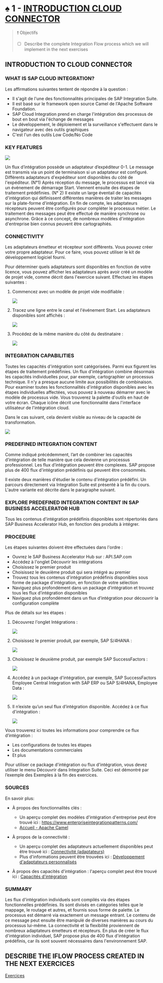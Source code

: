 # ♠ 1 - [INTRODUCTION CLOUD CONNECTOR](https://learning.sap.com/learning-journeys/developing-with-sap-integration-suite/introducing-cloud-integration_b3692797-cbf6-44ac-9b05-20b77411fa96)

> :exclamation: Objectifs
>
> - [ ] Describe the complete Integration Flow process which we will implement in the next exercises

## INTRODUCTION TO CLOUD CONNECTOR

### WHAT IS SAP CLOUD INTEGRATION?

Les affirmations suivantes tentent de répondre à la question :

- Il s'agit de l'une des fonctionnalités principales de SAP Integration Suite.
- Il est basé sur le framework open source Camel de l'Apache Software Foundation.
- SAP Cloud Integration prend en charge l'intégration des processus de bout en bout via l'échange de messages
- Le développement, le déploiement et la surveillance s'effectuent dans le navigateur avec des outils graphiques
- C'est l'un des outils Low Code/No Code

### KEY FEATURES

![](./RESSOURCES/CLD900_20_U4L1_001_scr.png)

Un flux d’intégration possède un adaptateur d’expéditeur 0-1. Le message est transmis via un point de terminaison si un adaptateur est configuré. Différents adaptateurs d'expéditeur sont disponibles du côté de l'expéditeur. (N°1) Après réception du message, le processus est lancé via un événement de démarrage Start. Viennent ensuite des étapes de traitement prédéfinies. (N° 2) Il existe un large éventail de capacités d'intégration qui définissent différentes manières de traiter les messages sur la plate-forme d'intégration. En fin de compte, les adaptateurs récepteurs peuvent être configurés pour compléter le processus métier. Le traitement des messages peut être effectué de manière synchrone ou asynchrone. Grâce à ce concept, de nombreux modèles d'intégration d'entreprise bien connus peuvent être cartographiés.

### CONNECTIVITY

Les adaptateurs émetteur et récepteur sont différents. Vous pouvez créer votre propre adaptateur. Pour ce faire, vous pouvez utiliser le kit de développement logiciel fourni.

Pour déterminer quels adaptateurs sont disponibles en fonction de votre licence, vous pouvez afficher les adaptateurs après avoir créé un modèle de projet vide, comme décrit dans l'exercice suivant. Effectuez les étapes suivantes :

1. Commencez avec un modèle de projet vide modifiable :

   ![](./RESSOURCES/CLD900_20_U4L1_002_scr.png)

2. Tracez une ligne entre le canal et l'événement Start. Les adaptateurs disponibles sont affichés :

   ![](./RESSOURCES/CLD900_20_U4L1_003_scr.png)

3. Procédez de la même manière du côté du destinataire :

   ![](./RESSOURCES/CLD900_20_U4L1_004_scr.png)

### INTEGRATION CAPABILITIES

Toutes les capacités d'intégration sont catégorisées. Parmi eux figurent les étapes de traitement prédéfinies. Un flux d'intégration combine désormais les capacités individuelles pour, par exemple, cartographier un processus technique. Il n'y a presque aucune limite aux possibilités de combinaison. Pour examiner toutes les fonctionnalités d'intégration disponibles avec les étapes individuelles affectées, vous pouvez à nouveau démarrer avec le modèle de processus vide. Vous trouverez la palette d'outils en haut de votre écran. Chaque icône décrit une fonctionnalité dans l'interface utilisateur de l'intégration cloud.

Dans le cas suivant, cela devient visible au niveau de la capacité de transformation.

![](./RESSOURCES/CLD900_20_U4L1_005_scr.png)

### PREDEFINED INTEGRATION CONTENT

Comme indiqué précédemment, l’art de combiner les capacités d’intégration de telle manière que cela devienne un processus professionnel. Les flux d’intégration peuvent être complexes. SAP propose plus de 400 flux d'intégration prédéfinis qui peuvent être consommés.

Il existe deux manières d'étudier le contenu d'intégration prédéfini. Un parcours directement via Integration Suite est présenté à la fin du cours. L'autre variante est décrite dans le paragraphe suivant.

### EXPLORE PREDEFINED INTEGRATION CONTENT IN SAP BUSINESS ACCELERATOR HUB

Tous les contenus d'intégration prédéfinis disponibles sont répertoriés dans SAP Business Accelerator Hub, en fonction des produits à intégrer.

### PROCEDURE

Les étapes suivantes doivent être effectuées dans l'ordre :

- Ouvrez le SAP Business Accelerator Hub sur : API.SAP.com
- Accédez à l'onglet Découvrir les intégrations
- Choisissez le premier produit
- Choisissez le deuxième produit qui sera intégré au premier
- Trouvez tous les contenus d'intégration prédéfinis disponibles sous forme de package d'intégration, en fonction de votre sélection
- Naviguez plus profondément dans un package d’intégration et trouvez tous les flux d’intégration disponibles
- Naviguez plus profondément dans un flux d’intégration pour découvrir la configuration complète

Plus de détails sur les étapes :

1. Découvrez l'onglet Intégrations :

   ![](./RESSOURCES/CLD900_20_U4L1_006_scr.png)

2. Choisissez le premier produit, par exemple, SAP S/4HANA :

   ![](./RESSOURCES/CLD900_20_U4L1_007_scr.png)

3. Choisissez le deuxième produit, par exemple SAP SuccessFactors :

   ![](./RESSOURCES/CLD900_20_U4L1_008_scr.png)

4. Accédez à un package d'intégration, par exemple, SAP SuccessFactors Employee Central Integration with SAP ERP ou SAP S/4HANA, Employee Data :

   ![](./RESSOURCES/CLD900_20_U4L1_009_scr.png)

5. Il n’existe qu’un seul flux d’intégration disponible. Accédez à ce flux d'intégration :

   ![](./RESSOURCES/CLD900_20_U4L1_010_scr.png)

Vous trouverez ici toutes les informations pour comprendre ce flux d’intégration :

- Les configurations de toutes les étapes
- Les documentations commerciales
- Et plus

Pour utiliser ce package d'intégration ou flux d'intégration, vous devez utiliser le menu Découvrir dans Integration Suite. Ceci est démontré par l’exemple des Exemples à la fin des exercices.

### SOURCES

En savoir plus:

- À propos des fonctionnalités clés :

  - Un aperçu complet des modèles d'intégration d'entreprise peut être trouvé ici : https://www.enterpriseintegrationpatterns.com/
  - [Accueil - Apache Camel](https://camel.apache.org/)

- À propos de la connectivité :

  - Un aperçu complet des adaptateurs actuellement disponibles peut être trouvé ici : [Connectivité (adaptateurs)](https://help.sap.com/docs/CLOUD_INTEGRATION/368c481cd6954bdfa5d0435479fd4eaf/55325f2a722c4f67bb7752b369b09ff8.html?locale=en-US)
  - Plus d'informations peuvent être trouvées ici : [Développement d'adaptateurs personnalisés](https://help.sap.com/docs/CLOUD_INTEGRATION/368c481cd6954bdfa5d0435479fd4eaf/7392cc44de7c4450a65b8cd8f1042420.html?locale=en-US)

- À propos des capacités d'intégration : l'aperçu complet peut être trouvé ici : [Capacités d'intégration](https://help.sap.com/docs/CLOUD_INTEGRATION/368c481cd6954bdfa5d0435479fd4eaf/e32cedef6e8c4af5816c446541c7f527.html?locale=en-US)

### SUMMARY

Les flux d'intégration individuels sont compilés via des étapes fonctionnelles prédéfinies. Ils sont divisés en catégories telles que le mappage, le routage et autres, et fournis sous forme de palette. Le processus est démarré via exactement un message entrant. Le contenu de ce message peut ensuite être manipulé de diverses manières au cours du processus lui-même. La connectivité et la flexibilité proviennent de nombreux adaptateurs émetteurs et récepteurs. En plus de créer le flux d'intégration individuel, SAP propose plus de 400 flux d'intégration prédéfinis, car ils sont souvent nécessaires dans l'environnement SAP.

## DESCRIBE THE IFLOW PROCESS CREATED IN THE NEXT EXERCICES

[Exercices](https://learning.sap.com/learning-journeys/developing-with-sap-integration-suite/introducing-cloud-integration_b3692797-cbf6-44ac-9b05-20b77411fa96)
